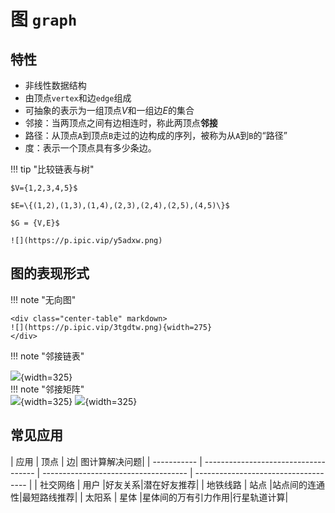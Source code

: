 # 图 `graph`

## 特性

- 非线性数据结构
- 由顶点`vertex`和边`edge`组成
- 可抽象的表示为一组顶点$V$和一组边$E$的集合
- 邻接：当两顶点之间有边相连时，称此两顶点**邻接**
- 路径：从顶点`A`到顶点`B`走过的边构成的序列，被称为从`A`到`B`的“路径”
- 度：表示一个顶点具有多少条边。

!!! tip "比较链表与树"

    $V={1,2,3,4,5}$

    $E=\{(1,2),(1,3),(1,4),(2,3),(2,4),(2,5),(4,5)\}$

    $G = {V,E}$

    ![](https://p.ipic.vip/y5adxw.png)

## 图的表现形式

!!! note "无向图"

    <div class="center-table" markdown>
    ![](https://p.ipic.vip/3tgdtw.png){width=275}
    </div>
!!! note "邻接链表"
    <div class="center-table" markdown>
    ![](https://p.ipic.vip/7u4txl.png){width=325}
    </div>
!!! note "邻接矩阵"
    <div class="center-table" markdown>
    ![](https://p.ipic.vip/jrdlec.jpg#only-light){width=325}
    ![](https://p.ipic.vip/h0wwby.png#only-dark){width=325}
    </div>

## 常见应用
<div class="center-table" markdown>
| 应用      | 顶点                 | 边| 图计算解决问题|
| ----------- | ------------------------------------ | ------------------------------------ | ------------------------------------ |
| 社交网络       | 用户  |好友关系|潜在好友推荐|
| 地铁线路       | 站点  |站点间的连通性|最短路线推荐|
| 太阳系       | 星体  |星体间的万有引力作用|行星轨道计算|
</div>